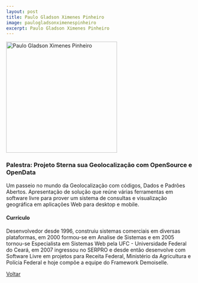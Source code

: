```yaml
---
layout: post
title: Paulo Gladson Ximenes Pinheiro
image: paulogladsonximenespinheiro
excerpt: Paulo Gladson Ximenes Pinheiro
---
```

<p><img src="{{ site.baseurl }}/convidados/{{ page.image }}.jpg" alt="Paulo Gladson Ximenes Pinheiro" height="300" width="300"/></p>

### Palestra: Projeto Sterna sua Geolocalização com OpenSource e OpenData

Um passeio no mundo da Geolocalização com códigos, Dados e Padrões Abertos. Apresentação de solução que reúne várias ferramentas em software livre para prover um sistema de consultas e visualização geográfica em aplicações Web para desktop e mobile.
 

#### Currículo
Desenvolvedor desde 1996, construiu sistemas comerciais em diversas plataformas, em 2000 formou-se em Analise de Sistemas e em 2005 tornou-se Especialista em Sistemas Web pela UFC - Universidade Federal do Ceará, em 2007 ingressou no SERPRO e desde então desenvolve com Software Livre em projetos para Receita Federal, Ministério da Agricultura e Polícia Federal e hoje compõe a equipe do Framework Demoiselle. 

<a href="{{ site.baseurl }}/index.html">Voltar</a>
